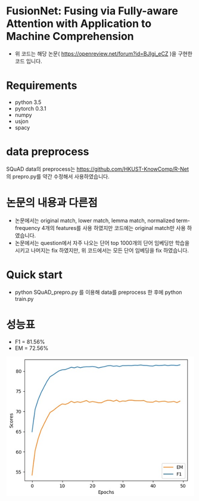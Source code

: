 # FusionNet: Fusing via Fully-aware Attention with Application to Machine Comprehension
* 위 코드는 해당 논문( https://openreview.net/forum?id=BJIgi_eCZ )을 구현한 코드 입니다.

# Requirements
* python 3.5
* pytorch 0.3.1
* numpy
* usjon
* spacy

# data preprocess
SQuAD data의 preprocess는 https://github.com/HKUST-KnowComp/R-Net 의 prepro.py를 약간 수정해서 사용하였습니다.

# 논문의 내용과 다른점
* 논문에서는 original match, lower match, lemma match, normalized term-frequency 4개의 features를 사용 하였지만 코드에는 original match만 사용 하였습니다.
* 논문에서는 question에서 자주 나오는 단어 top 1000개의 단어 임베딩만 학습을 시키고 나머지는 fix 하였지만, 위 코드에서는 모든 단어 임베딩을 fix 하였습니다.

# Quick start
* python SQuAD_prepro.py 를 이용해 data를 preprocess 한 후에 python train.py

# 성능표
* F1 = 81.56%
* EM = 72.56%


![scores.jpg](./scores.jpg)
